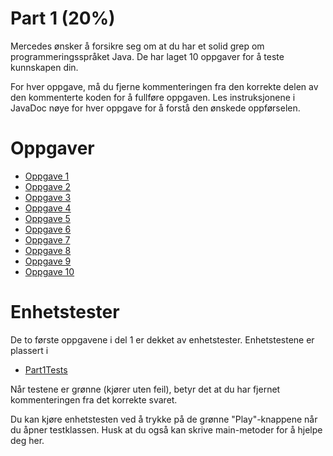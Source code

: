 # Part 1 (20%)

Mercedes ønsker å forsikre seg om at du har et solid grep om programmeringsspråket Java. De har laget 10 oppgaver for å teste kunnskapen din.

For hver oppgave, må du fjerne kommenteringen fra den korrekte delen av den kommenterte koden for å fullføre oppgaven. Les instruksjonene i JavaDoc nøye for hver oppgave for å forstå den ønskede oppførselen.

# Oppgaver
* [Oppgave 1](Task01.java)
* [Oppgave 2](Task02.java)
* [Oppgave 3](Task03.java)
* [Oppgave 4](Task04.java)
* [Oppgave 5](Task05.java)
* [Oppgave 6](Task06.java)
* [Oppgave 7](Task07.java)
* [Oppgave 8](Task08.java)
* [Oppgave 9](Task09.java)
* [Oppgave 10](Task10.java)

# Enhetstester
De to første oppgavene i del 1 er dekket av enhetstester.
Enhetstestene er plassert i

* [Part1Tests](../../../../../test/java/com/mercedesbenz/part1/Part1Tests.java)

Når testene er grønne (kjører uten feil), betyr det at du har fjernet kommenteringen fra det korrekte svaret.

Du kan kjøre enhetstesten ved å trykke på de grønne "Play"-knappene når du åpner testklassen. Husk at du også kan skrive main-metoder for å hjelpe deg her.
